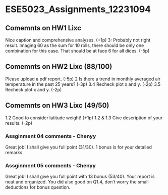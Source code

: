 # ESE5023_Assignments_12231094

## Comemnts on HW1 Lixc
Nice caption and comprehensive analyses. (+1p)
3: Probably not right result. Imaging 60 as the sum for 10 rolls, there should be only one combination for this case. That should be at face 6 for all dices. (-5p)

## Comemnts on HW2 Lixc (88/100)
Please upload a pdf report. (-5p)
2
Is there a trend in monthly averaged air temperature in the past 25 years? (-3p)
3.4
Recheck plot x and y. (-2p)
3.5 
Recheck plot x and y. (-2p)

## Comemnts on HW3 Lixc  (49/50)
1.2 
Good to consider latitude weight! (+1p)
1.2 & 1.3
Give description of your results. (-2p)

### Assginment 04 comments - Chenyy
Great job! I shall give you full point (31/30).
1 bonus is for your detailed remarks.

### Assginment 05 comments - Chenyy
Great job! I shall give you full point with 13 bonus (53/40).
Your report is neat and organized. You did also good on Q1.4, don’t worry the small deductions for bonus question.
